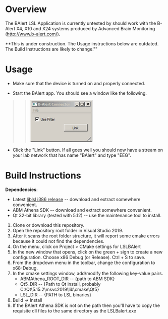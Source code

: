 # Overview

The BAlert LSL Application is currently untested by should work with the B-Alert X4, X10 and X24 systems produced by Advanced Brain Monitoring (http://www.b-alert.com/).

**This is under construction. The Usage instructions below are outdated. The Build Instructions are likely to change.""

# Usage
  * Make sure that the device is turned on and properly connected.

  * Start the BAlert app. You should see a window like the following.
> > ![balert.png](balert.png)

  * Click the "Link" button. If all goes well you should now have a stream on your lab network that has name "BAlert" and type "EEG".


# Build Instructions

**Dependencies**:

* Latest [liblsl i386 release](https://github.com/sccn/liblsl/releases) -- download and extract somewhere convenient.
* ABM Athena SDK -- download and extract somewhere convenient.
* Qt 32-bit library (tested with 5.12) -- use the maintenance tool to install.

1. Clone or download this repository.
2. Open the repository root folder in Visual Studio 2019.
3. After it scans the root folder structure, it will report some cmake errors because it could not find the dependencies.
4. On the menu, click on Project > CMake settings for LSLBAlert
5. In the new window that opens, click on the green + sign to create a new configuration. Choose x86 Debug (or Release). Ctrl + S to save.
6. From the dropdown menu in the toolbar, change the configuration to x68-Debug.
7. In the cmake settings window, add/modify the following key-value pairs.
    * ABMAthena_ROOT_DIR -- {path to ABM SDK}
    * Qt5_DIR -- {Path to Qt install, probably C:\Qt\5.15.2\msvc2019\lib\cmake\Qt5}
    * LSL_DIR -- {PATH to LSL binaries}
8. Build -> Install
9. If the BAlert Athena SDK is not on the path then you'll have to copy the requisite dll files to the same directory as the LSLBalert.exe
